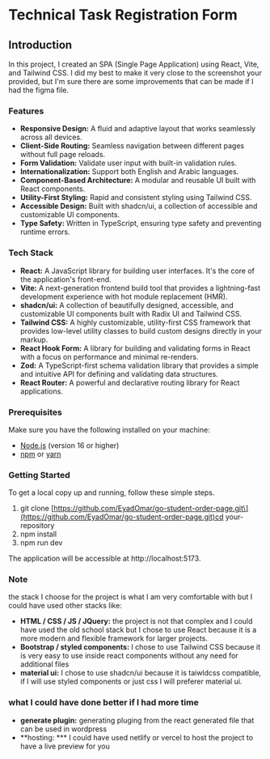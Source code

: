 # Technical Task Registration Form

## Introduction

In this project, I created an SPA (Single Page Application) using React, Vite, and Tailwind CSS. I did my best to make it very close to the screenshot your provided, but I'm sure there are some improvements that can be made if I had the figma file.

### Features

- **Responsive Design:** A fluid and adaptive layout that works seamlessly across all devices.
- **Client-Side Routing:** Seamless navigation between different pages without full page reloads.
- **Form Validation:** Validate user input with built-in validation rules.
- **Internationalization:** Support both English and Arabic languages.
- **Component-Based Architecture:** A modular and reusable UI built with React components.
- **Utility-First Styling:** Rapid and consistent styling using Tailwind CSS.
- **Accessible Design:** Built with shadcn/ui, a collection of accessible and customizable UI components.
- **Type Safety:** Written in TypeScript, ensuring type safety and preventing runtime errors.

### Tech Stack

- **React:** A JavaScript library for building user interfaces. It's the core of the application's front-end.
- **Vite:** A next-generation frontend build tool that provides a lightning-fast development experience with hot module replacement (HMR).
- **shadcn/ui:** A collection of beautifully designed, accessible, and customizable UI components built with Radix UI and Tailwind CSS.
- **Tailwind CSS:** A highly customizable, utility-first CSS framework that provides low-level utility classes to build custom designs directly in your markup.
- **React Hook Form:** A library for building and validating forms in React with a focus on performance and minimal re-renders.
- **Zod:** A TypeScript-first schema validation library that provides a simple and intuitive API for defining and validating data structures.
- **React Router:** A powerful and declarative routing library for React applications.

### Prerequisites

Make sure you have the following installed on your machine:

- [Node.js](https://nodejs.org/) (version 16 or higher)
- [npm](https://www.npmjs.com/) or [yarn](https://yarnpkg.com/)

### Getting Started

To get a local copy up and running, follow these simple steps.

1.  git clone \[https://github.com/EyadOmar/go-student-order-page.git\](https://github.com/EyadOmar/go-student-order-page.git)cd your-repository
2.  npm install
3.  npm run dev

The application will be accessible at http://localhost:5173.

### Note

the stack I choose for the project is what I am very comfortable with but I could have used other stacks like:

- **HTML / CSS / JS / JQuery:** the project is not that complex and I could have used the old school stack but I chose to use React because it is a more modern and flexible framework for larger projects.
- **Bootstrap / styled components:** I chose to use Tailwind CSS because it is very easy to use inside react components without any need for additional files
- **material ui:** I chose to use shadcn/ui because it is taiwldcss compatible, if I will use styled components or just css I will preferer material ui.

### what I could have done better if I had more time
- **generate plugin:** generating pluging from the react generated file that can be used in wordpress
- **hosting: *** I could have used netlify or vercel to host the project to have a live preview for you
